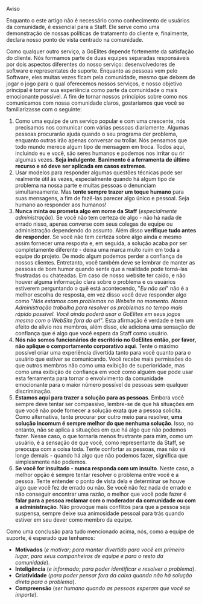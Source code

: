 <div class="admonition warning">
<p class="first admonition-title">Aviso</p>
<p class="last">Enquanto o este artigo não é necessário como conhecimento de usuários da comunidade, é essencial para a Staff. Ele serve como uma demonstração de nossas políticas de tratamento do cliente e, finalmente, declara nosso ponto de vista centrado na comunidade.
</p>
</div>

Como qualquer outro serviço, a GoElites depende fortemente da satisfação do cliente. Nós formamos parte de duas equipes separadas responsáveis por dois aspectos diferentes do nosso serviço: desenvolvedores de software e representates de suporte. Enquanto as pessoas vem pelo Software, eles muitas vezes ficam pela comunidade, mesmo que deixem de jogar o jogo para o qual oferecemos nossos serviços, e nosso objetivo principal é tornar sua experiência como parte da comunidade o mais emocionante possível. A fim de tornar nossos princípios sobre como nos comunicamos com nossa comunidade claros, gostaríamos que você se familiarizasse com o seguinte:

1. Como uma equipe de um serviço popular e com uma crescente, nós precisamos nos comunicar com várias pessoas diariamente. Algumas pessoas procurarão ajuda quando o seu programa der problema, enquanto outras irão apenas conversar ou trollar. Nós pensamos que todo mundo merece algum tipo de mensagem em troca. Todos aqui, incluindo eu e você, são seres humanos e podemos nos irritar ou rir algumas vezes. **Seja indulgente**. **Banimento é a ferramenta de último recurso e só deve ser aplicada em casos extremos**.
2. Usar modelos para responder algumas questões técnicas pode ser realmente útil às vezes, especialmente quando há algum tipo de problema na nossa parte e muitas pessoas o denunciam simultaneamente. Mas **tente sempre trazer um toque humano** para suas mensagens, a fim de fazê-las parecer algo único e pessoal. Seja humano ao responder aos humanos!
3. **Nunca minta ou prometa algo em nome da Staff** \(_especialmente administração_\). Se você não tem certeza de algo - não há nada de errado nisso, apenas converse com seus colegas de equipe ou administração dependendo do assunto. Além disso **verifique tudo antes de responder**. Se você não tem certeza sobre algo ainda e mesmo assim fornecer uma resposta  e, em seguida, a solução acaba por ser completamente diferente - deixa uma marca muito ruim em toda a equipe do projeto. De modo algum podemos perder a confiança de nossos clientes. Entretanto, você também deve se lembrar de manter as pessoas de bom humor quando sente que a realidade pode torná-las frustradas ou chateadas. Em caso de nosso website ter caído, e não houver alguma informação clara sobre o problema e os usuários estiverem perguntando o quê está acontecendo, "_Eu não sei_" não é a melhor escolha de resposta, em vez disso você deve responder algo como "_Nós estamos com problemas no Website no momento. Nossa Administração trabalha para resolver os problemas no tempo mais rápido possível. Você ainda poderá usar o GoElites em seus jogos mesmo com o WebSite fora do ar!_". Esta afirmação é verdade e tem um efeito de alívio nos membros, além disso, ele adiciona uma sensação de confiança que é algo que você espera da Staff como usuário.
4. **Nós não somos funcionários de escritório no GoElites então, por favor, não aplique o comportamento corporativo aqui**. Tente o máximo possível criar uma experiência divertida tanto para você quanto para o usuário que estiver se comunicando. Você recebe mais permissões do que outros membros não como uma exibição de superioridade, mas como uma exibição de confiança em você como alguém que pode usar esta ferramenta para tornar o envolvimento da comunidade emocionante para o maior número possível de pessoas sem qualquer discriminação.
5. **Estamos aqui para trazer a solução para as pessoas**. Embora você sempre deve tentar ser compassivo, lembre-se de que há situações em que você não pode fornecer a solução exata que a pessoa solicita. Como alternativa, tente procurar por outro meio para resolver, **uma solução incomum é sempre melhor do que nenhuma solução**. Isso, no entanto, não se aplica a situações em que há algo que não podemos fazer. Nesse caso, o que tornaria menos frustrante para mim, como um usuário, é a sensação de que você, como representante da Staff, se preocupa com a coisa toda. Tente confortar as pessoas, mas não vá longe demais - quando há algo que não podemos fazer, significa que simplesmente não podemos.
6. **Se você for insultado - nunca responda com um insulto**. Neste caso, a melhor opção é sempre tentar resolver o problema entre você e a pessoa. Tente entender o ponto de vista dela e determinar se houve algo que você fez de errado ou não. Se você não fez nada de errado e não conseguir encontrar uma razão, o melhor que você pode fazer é **falar para a pessoa reclamar com o moderador da comunidade ou com a administração**. Não provoque mais conflitos para que a pessoa seja suspensa, sempre deixe sua animosidade pessoal para trás quando estiver em seu dever como membro da equipe.

Como uma conclusão para tudo mencionado acima, nós, como a equipe de suporte, é esperado que tenhamos:
- **Motivados** \(_e motivar; para manter divertido para você em primeiro lugar, para seus companheiros de equipe e para o resto da comunidade_\).
- **Inteligência** \(_e informado; para poder identificar e resolver o problema_\).
- **Criatividade** \(_para poder pensar fora da caixa quando não há solução direta para o problema_\). 
- **Compreensão** \(_ser humano quando as pessoas esperam que você se importe_\).

